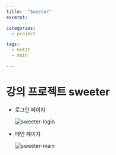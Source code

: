 ```yaml
---
title:  "Sweeter"
excerpt: 

categories:
  - project

tags:
  - GetIt
  - main

---
```


# 강의 프로젝트 sweeter



- 로그인 페이지

  ![sweeter-login](/Users/admin/Documents/GitHub/ssunghyeon.github.io/assets/images/sweeter-login.png)

- 메인 페이지

  ![sweeter-main](/Users/admin/Documents/GitHub/ssunghyeon.github.io/assets/images/sweeter-main.png)